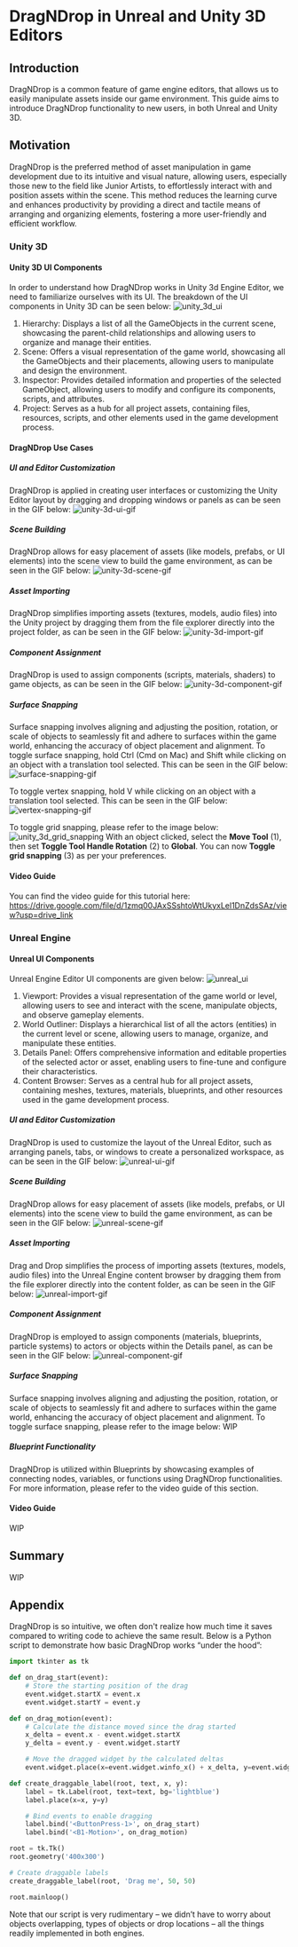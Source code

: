 # DragNDrop in Unreal and Unity 3D Editors
## Introduction
DragNDrop is a common feature of game engine editors, that allows us to easily manipulate assets inside our game environment. This guide aims to introduce DragNDrop functionality to new users, in both Unreal and Unity 3D. 
## Motivation
DragNDrop is the preferred method of asset manipulation in game development due to its intuitive and visual nature, allowing users, especially those new to the field like Junior Artists, to effortlessly interact with and position assets within the scene. This method reduces the learning curve and enhances productivity by providing a direct and tactile means of arranging and organizing elements, fostering a more user-friendly and efficient workflow.
### Unity 3D
#### Unity 3D UI Components
In order to understand how DragNDrop works in Unity 3d Engine Editor, we need to familiarize ourselves with its UI. The breakdown of the UI components in Unity 3D can be seen below:
![unity_3d_ui](https://github.com/Klinch994/dragndrop/assets/156119593/8f54b2e2-2250-49be-b279-0248b808fd09)
1.	Hierarchy: Displays a list of all the GameObjects in the current scene, showcasing the parent-child relationships and allowing users to organize and manage their entities.
2.	Scene: Offers a visual representation of the game world, showcasing all the GameObjects and their placements, allowing users to manipulate and design the environment.
3.	Inspector: Provides detailed information and properties of the selected GameObject, allowing users to modify and configure its components, scripts, and attributes.
4.	Project: Serves as a hub for all project assets, containing files, resources, scripts, and other elements used in the game development process.
#### DragNDrop Use Cases
##### UI and Editor Customization
DragNDrop is applied in creating user interfaces or customizing the Unity Editor layout by dragging and dropping windows or panels as can be seen in the GIF below:
![unity-3d-ui-gif](https://github.com/Klinch994/dragndrop/assets/156119593/4112bef0-b2cc-4a4d-8283-6ffd114112e3)
##### Scene Building
DragNDrop allows for easy placement of assets (like models, prefabs, or UI elements) into the scene view to build the game environment, as can be seen in the GIF below:
![unity-3d-scene-gif](https://github.com/Klinch994/dragndrop/assets/156119593/9bd5e451-38cc-4412-937f-c3afbbfbc4b8)
##### Asset Importing
DragNDrop simplifies importing assets (textures, models, audio files) into the Unity project by dragging them from the file explorer directly into the project folder, as can be seen in the GIF below:
![unity-3d-import-gif](https://github.com/Klinch994/dragndrop/assets/156119593/6191a274-c43b-4096-ba4e-eef790c82f62)
##### Component Assignment
DragNDrop is used to assign components (scripts, materials, shaders) to game objects, as can be seen in the GIF below:
![unity-3d-component-gif](https://github.com/Klinch994/dragndrop/assets/156119593/6e1c94aa-e9f6-4610-9a7e-1bcb7dd5b574)
##### Surface Snapping
Surface snapping involves aligning and adjusting the position, rotation, or scale of objects to seamlessly fit and adhere to surfaces within the game world, enhancing the accuracy of object placement and alignment.
To toggle surface snapping, hold Ctrl (Cmd on Mac) and Shift while clicking on an object with a translation tool selected. This can be seen in the GIF below:
![surface-snapping-gif](https://github.com/Klinch994/dragndrop/assets/156119593/725590a2-1dcd-4c00-a5e3-05f0c1724136)

To toggle vertex snapping, hold V while clicking on an object with a translation tool selected. This can be seen in the GIF below:
![vertex-snapping-gif](https://github.com/Klinch994/dragndrop/assets/156119593/deb5dd46-95f3-4069-b4a6-32772b0429e0)

To toggle grid snapping, please refer to the image below:
![unity_3d_grid_snapping](https://github.com/Klinch994/dragndrop/assets/156119593/fe7d454f-168a-4564-b1ff-fdc795d45124)
With an object clicked, select the **Move Tool** (1), then set **Toggle Tool Handle Rotation** (2) to **Global**. You can now **Toggle grid snapping** (3) as per your preferences.
#### Video Guide
You can find the video guide for this tutorial here:
https://drive.google.com/file/d/1zmq00JAxSSshtoWtUkyxLel1DnZdsSAz/view?usp=drive_link
### Unreal Engine
#### Unreal UI Components
Unreal Engine Editor UI components are given below:
![unreal_ui](https://github.com/Klinch994/dragndrop/assets/156119593/ba663940-1b1a-4adf-a8bb-b7d467423c0c)
1.	Viewport: Provides a visual representation of the game world or level, allowing users to see and interact with the scene, manipulate objects, and observe gameplay elements.
2.	World Outliner: Displays a hierarchical list of all the actors (entities) in the current level or scene, allowing users to manage, organize, and manipulate these entities.
3.	Details Panel: Offers comprehensive information and editable properties of the selected actor or asset, enabling users to fine-tune and configure their characteristics.
4.	Content Browser: Serves as a central hub for all project assets, containing meshes, textures, materials, blueprints, and other resources used in the game development process.
##### UI and Editor Customization
DragNDrop is used to customize the layout of the Unreal Editor, such as arranging panels, tabs, or windows to create a personalized workspace, as can be seen in the GIF below:
![unreal-ui-gif](https://github.com/Klinch994/dragndrop/assets/156119593/9d824269-1ad0-4446-ae3b-4b35ae23eeea)
##### Scene Building
DragNDrop allows for easy placement of assets (like models, prefabs, or UI elements) into the scene view to build the game environment, as can be seen in the GIF below:
![unreal-scene-gif](https://github.com/Klinch994/dragndrop/assets/156119593/b211cf0c-6cb6-4637-b38c-87a031ec573f)
##### Asset Importing
Drag and Drop simplifies the process of importing assets (textures, models, audio files) into the Unreal Engine content browser by dragging them from the file explorer directly into the content folder, as can be seen in the GIF below:
![unreal-import-gif](https://github.com/Klinch994/dragndrop/assets/156119593/ba97c749-134b-407f-aef1-358bdc264aa8)
##### Component Assignment
DragNDrop is employed to assign components (materials, blueprints, particle systems) to actors or objects within the Details panel, as can be seen in the GIF below:
![unreal-component-gif](https://github.com/Klinch994/dragndrop/assets/156119593/a56a83f6-8cbc-487b-8fd9-6f45980c4092)
##### Surface Snapping
Surface snapping involves aligning and adjusting the position, rotation, or scale of objects to seamlessly fit and adhere to surfaces within the game world, enhancing the accuracy of object placement and alignment.
To toggle surface snapping, please refer to the image below:
WIP

##### Blueprint Functionality
DragNDrop is utilized within Blueprints by showcasing examples of connecting nodes, variables, or functions using DragNDrop functionalities. For more information, please refer to the video guide of this section.

#### Video Guide

WIP

## Summary

WIP

## Appendix
DragNDrop is so intuitive, we often don't realize how much time it saves compared to writing code to achieve the same result. Below is a Python script to demonstrate how basic DragNDrop works “under the hood”:
``` python
import tkinter as tk

def on_drag_start(event):
    # Store the starting position of the drag
    event.widget.startX = event.x
    event.widget.startY = event.y

def on_drag_motion(event):
    # Calculate the distance moved since the drag started
    x_delta = event.x - event.widget.startX
    y_delta = event.y - event.widget.startY

    # Move the dragged widget by the calculated deltas
    event.widget.place(x=event.widget.winfo_x() + x_delta, y=event.widget.winfo_y() + y_delta)

def create_draggable_label(root, text, x, y):
    label = tk.Label(root, text=text, bg='lightblue')
    label.place(x=x, y=y)

    # Bind events to enable dragging
    label.bind('<ButtonPress-1>', on_drag_start)
    label.bind('<B1-Motion>', on_drag_motion)

root = tk.Tk()
root.geometry('400x300')

# Create draggable labels
create_draggable_label(root, 'Drag me', 50, 50)

root.mainloop()
```
Note that our script is very rudimentary – we didn’t have to worry about objects overlapping, types of objects or drop locations – all the things readily implemented in both engines.
